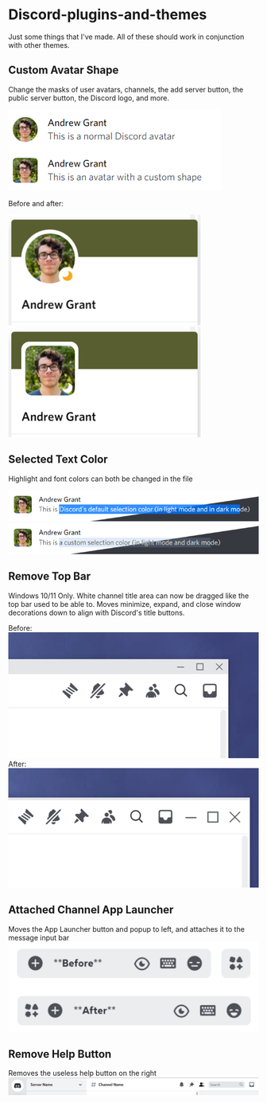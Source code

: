 # Discord-plugins-and-themes

Just some things that I've made. All of these should work in conjunction with other themes.

## Custom Avatar Shape
Change the masks of user avatars, channels, the add server button, the public server button, the Discord logo, and more.

![Custom avatar comparison](images/Custom_Avatar_Shape.png)

Before and after:

![Old user popout](images/User_Popout_Before.png) ![New user popout](images/User_Popout_After.png)


## Selected Text Color
Highlight and font colors can both be changed in the file

![Default selection color](images/Default_Selection.png)
![Custom selection color](images/Custom_Selection.png)


## Remove Top Bar
Windows 10/11 Only.
White channel title area can now be dragged like the top bar used to be able to. Moves minimize, expand, and close window decorations down to align with Discord's title buttons.

Before:
![Topbar before](images/Top_Bar_Before.png)
After:
![Topbar after](images/Top_Bar_After.png)


## Attached Channel App Launcher
Moves the App Launcher button and popup to left, and attaches it to the message input bar
![Attached Channel App Launcher](images/Attached_Channel_App_Launcher.png)


## Remove Help Button
Removes the useless help button on the right
![No Help Button](images/No_Help_Button.png)

